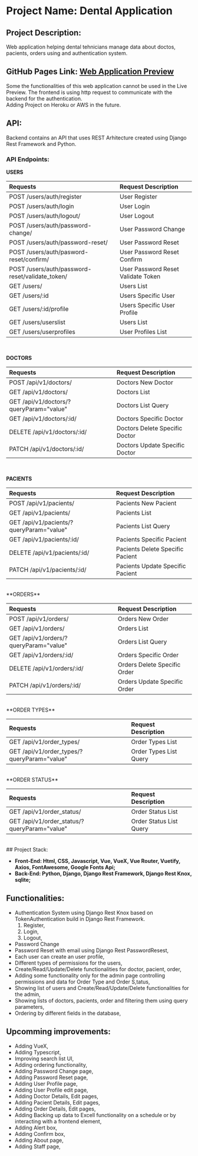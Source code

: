 # Project Name: Dental Application

## Project Description:

Web application helping dental tehnicians manage data about doctos, pacients, orders using and authentication system.

## GitHub Pages Link: [Web Application Preview](https://pavelescuvictor.github.io/DentalApplication/)

Some the functionalities of this web application cannot be used in the Live Preview. The frontend is using http request to communicate with the backend for the authentication.<br>
Adding Project on Heroku or AWS in the future.

## API: 

Backend contains an API that uses REST Arhitecture created using Django Rest Framework and Python.

### API Endpoints:

**USERS** <br>

| Requests                                         |      Request Description                |
|:------------------------------------------------ |:--------------------------------------- |
| POST /users/auth/register                        |    User Register                        |
| POST /users/auth/login                           |    User Login                           |
| POST /users/auth/logout/                         |    User Logout                          |
| POST /users/auth/password-change/                |    User Password Change                 |
| POST /users/auth/password-reset/                 |    User Password Reset                  |
| POST /users/auth/pasword-reset/confirm/          |    User Password Reset Confirm          |
| POST /users/auth/password-reset/validate_token/  |    User Password Reset Validate Token   |
| GET /users/                                      |    Users List                           |
| GET /users/:id                                   |    Users Specific User                  |
| GET /users/:id/profile                           |    Users Specific User Profile          |
| GET /users/userslist                             |    Users List                           |
| GET /users/userprofiles                          |    User Profiles List                   |

<br>

**DOCTORS** <br>

| Requests                                         |      Request Description                |
|:------------------------------------------------ |:--------------------------------------- |
| POST /api/v1/doctors/                            |    Doctors New Doctor                   |
| GET /api/v1/doctors/                             |    Doctors List                         |
| GET /api/v1/doctors/?queryParam="value"          |    Doctors List Query                   |
| GET /api/v1/doctors/:id/                         |    Doctors Specific Doctor              |
| DELETE /api/v1/doctors/:id/                      |    Doctors Delete Specific Doctor       |
| PATCH /api/v1/doctors/:id/                       |    Doctors Update Specific Doctor       |

<br>

**PACIENTS** <br>

| Requests                                         |      Request Description                |
|:------------------------------------------------ |:--------------------------------------- |
| POST /api/v1/pacients/                           |    Pacients New Pacient                 |
| GET /api/v1/pacients/                            |    Pacients List                        |
| GET /api/v1/pacients/?queryParam="value"         |    Pacients List Query                  |
| GET /api/v1/pacients/:id/                        |    Pacients Specific Pacient            |
| DELETE /api/v1/pacients/:id/                     |    Pacients Delete Specific Pacient     |
| PATCH /api/v1/pacients/:id/                      |    Pacients Update Specific Pacient     |
<br>
**ORDERS** <br>


| Requests                                       |      Request Description                 |
|:---------------------------------------------- |:---------------------------------------- |
| POST /api/v1/orders/                           |    Orders New Order                      |
| GET /api/v1/orders/                            |    Orders List                           |
| GET /api/v1/orders/?queryParam="value"         |    Orders List Query                     |
| GET /api/v1/orders/:id/                        |    Orders Specific Order                 |
| DELETE /api/v1/orders/:id/                     |    Orders Delete Specific Order          |
| PATCH /api/v1/orders/:id/                      |    Orders Update Specific Order          |
<br>
**ORDER TYPES** <br>

| Requests                                       |      Request Description                 |
|:---------------------------------------------- |:---------------------------------------- |
| GET /api/v1/order_types/                       |    Order Types List                      |
| GET /api/v1/order_types/?queryParam="value"    |    Order Types List Query                |
<br>
**ORDER STATUS** <br>

| Requests                                       |      Request Description                 |
|:---------------------------------------------- |:---------------------------------------- |
| GET /api/v1/order_status/                      |    Order Status List                     |
| GET /api/v1/order_status/?queryParam="value"   |    Order Status List Query               |
<br>
## Project Stack:

* **Front-End: Html, CSS, Javascript, Vue, VueX, Vue Router, Vuetify, Axios, FontAwesome, Google Fonts Api;**
* **Back-End: Python, Django, Django Rest Framework, Django Rest Knox, sqlite;**

## Functionalities:

- Authentication System using Django Rest Knox based on TokenAuthentication build in Django Rest Framework.
  1. Register,
  2. Login,
  3. Logout,
- Password Change
- Password Reset with email using Django Rest PasswordResest,
- Each user can create an user profile,
- Different types of permissions for the users,
- Create/Read/Update/Delete functionalities for doctor, pacient, order,
- Adding some functionality only for the admin page controlling permissions and data for Order Type and Order S,tatus,
- Showing list of users and Create/Read/Update/Delete functionalities for the admin,
- Showing lists of doctors, pacients, order and filtering them using query parameters,
- Ordering by different fields in the database, 


## Upcomming improvements: 

- Adding VueX,
- Adding Typescript,
- Improving search list UI,
- Adding ordering functionality,
- Adding Password Change page,
- Adding Password Reset page,
- Adding User Profile page,
- Adding User Profile edit page,
- Adding Doctor Details, Edit pages,
- Adding Pacient Details, Edit pages,
- Adding Order Details, Edit pages,
- Adding Backing up data to Excell functionality on a schedule or by interacting with a frontend element,
- Adding Alert box,
- Adding Confirm box,
- Adding About page,
- Adding Staff page,


